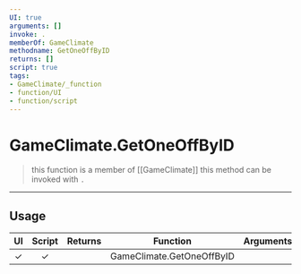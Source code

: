 ```yaml
---
UI: true
arguments: []
invoke: .
memberOf: GameClimate
methodname: GetOneOffByID
returns: []
script: true
tags:
- GameClimate/_function
- function/UI
- function/script
---
```

# GameClimate.GetOneOffByID
> this function is a member of [[GameClimate]]
> this method can be invoked with `.`
-----
## Usage
|  UI | Script | Returns | Function | Arguments |
|:---:|:------:|-------:|:--------:|:---------|
|✓|✓||GameClimate.GetOneOffByID||

